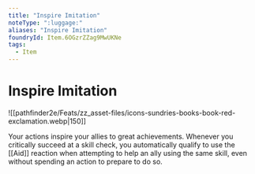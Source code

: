 ```yaml
---
title: "Inspire Imitation"
noteType: ":luggage:"
aliases: "Inspire Imitation"
foundryId: Item.6OGzrZZag9MwUKNe
tags:
  - Item
---
```


# Inspire Imitation
![[pathfinder2e/Feats/zz_asset-files/icons-sundries-books-book-red-exclamation.webp|150]]

Your actions inspire your allies to great achievements. Whenever you critically succeed at a skill check, you automatically qualify to use the [[Aid]] reaction when attempting to help an ally using the same skill, even without spending an action to prepare to do so.
